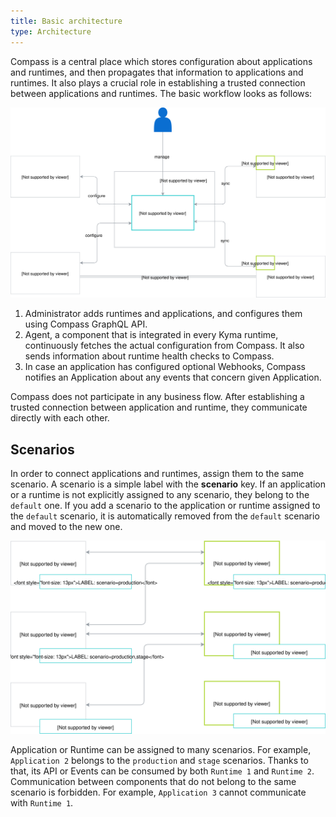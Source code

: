 ```yaml
---
title: Basic architecture
type: Architecture
---
```


Compass is a central place which stores configuration about applications and runtimes, and then propagates that information to applications and runtimes. It also plays a crucial role in establishing a trusted connection between applications and runtimes. The basic workflow looks as follows:

![Basic architecture](./assets/architecture.svg)

1. Administrator adds runtimes and applications, and configures them using Compass GraphQL API.
2. Agent, a component that is integrated in every Kyma runtime, continuously fetches the actual configuration from Compass. It also sends information about runtime health checks to Compass.
3. In case an application has configured optional Webhooks, Compass notifies an Application about any events that concern given Application.

Compass does not participate in any business flow. After establishing a trusted connection between application and runtime, they communicate directly with each other.

## Scenarios

In order to connect applications and runtimes, assign them to the same scenario.
A scenario is a simple label with the **scenario** key. If an application or a runtime is not explicitly assigned to any scenario, they belong to the `default` one.
If you add a scenario to the application or runtime assigned to the `default` scenario, it is automatically removed from the `default` scenario and moved to the new one.

![Scenarios](./assets/scenarios.svg)

Application or Runtime can be assigned to many scenarios. For example, `Application 2` belongs to the `production` and `stage` scenarios. Thanks to that, its API or Events can be consumed by both `Runtime 1` and `Runtime 2`. Communication between components that do not belong to the same scenario is forbidden. For example, `Application 3` cannot communicate with `Runtime 1`.
